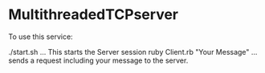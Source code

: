 MultithreadedTCPserver
======================

To use this service:

./start.sh ... This starts the Server session
ruby Client.rb "Your Message" ... sends a request including your message to the server.

